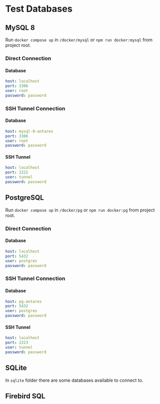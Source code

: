 # Test Databases

## MySQL 8

Run `docker compose up` in `/docker/mysql` or `npm run docker:mysql` from project root.

### Direct Connection

#### Database

```yaml
host: localhost
port: 3306
user: root
password: password
```

### SSH Tunnel Connection

#### Database

```yaml
host: mysql-8-antares
port: 3306
user: root
password: password
```

#### SSH Tunnel

```yaml
host: localhost
port: 2222
user: tunnel
password: password
```

## PostgreSQL

Run `docker compose up` in `/docker/pg` or `npm run docker:pg` from project root.

### Direct Connection

#### Database

```yaml
host: localhost
port: 5432
user: postgres
password: password
```

### SSH Tunnel Connection

#### Database

```yaml
host: pg-antares
port: 5432
user: postgres
password: password
```

#### SSH Tunnel

```yaml
host: localhost
port: 2223
user: tunnel
password: password
```

## SQLite

In `sqlite` folder there are some databases available to connect to.

## Firebird SQL
